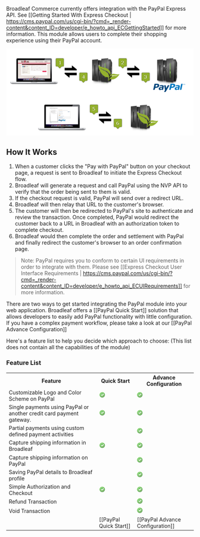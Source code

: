Broadleaf Commerce currently offers integration with the PayPal Express API. See [[Getting Started With Express Checkout | https://cms.paypal.com/us/cgi-bin/?cmd=_render-content&content_ID=developer/e_howto_api_ECGettingStarted]] for more information. This module allows users to complete their shopping experience using their PayPal account.

<img src="images/payment-paypal-diagram.png" class="no_border" alt="PayPal Diagram">

## How It Works
1. When a customer clicks the "Pay with PayPal" button on your checkout page, a request is sent to Broadleaf to initiate the Express Checkout flow.
2. Broadleaf will generate a request and call PayPal using the NVP API to verify that the order being sent to them is valid.
3. If the checkout request is valid, PayPal will send over a redirect URL.
4. Broadleaf will then relay that URL to the customer's browser.
5. The customer will then be redirected to PayPal's site to authenticate and review the transaction. Once completed, PayPal would redirect the customer back to a URL in Broadleaf with an authorization token to complete checkout.
6. Broadleaf would then complete the order and settlement with PayPal and finally redirect the customer's browser to an order confirmation page.

> Note: PayPal requires you to conform to certain UI requirements in order to integrate with them. Please see [[Express Checkout User Interface Requirements | https://cms.paypal.com/us/cgi-bin/?cmd=_render-content&content_ID=developer/e_howto_api_ECUIRequirements]] for more information.

There are two ways to get started integrating the PayPal module into your web application. 
Broadleaf offers a [[PayPal Quick Start]] solution that allows developers to easily add PayPal functionality with little configuration.
If you have a complex payment workflow, please take a look at our [[PayPal Advance Configuration]]

Here's a feature list to help you decide which approach to choose:
(This list does not contain all the capabilities of the module)

### Feature List
<table>
  <tr>
    <th>Feature</th>
    <th>Quick Start</th>
    <th>Advance Configuration</th>
  </tr>
  <tr>
    <td>Customizable Logo and Color Scheme on PayPal </td>
    <td><img src="images/layout/accept.png" class="no_border" alt="yes"></td>
    <td><img src="images/layout/accept.png" class="no_border" alt="yes"></td>
  </tr>
  <tr>
    <td>Single payments using PayPal or another credit card payment gateway. </td>
    <td><img src="images/layout/accept.png" class="no_border" alt="yes"></td>
    <td><img src="images/layout/accept.png" class="no_border" alt="yes"></td>
  </tr>
  <tr>
    <td>Partial payments using custom defined payment activities </td>
    <td></td>
    <td><img src="images/layout/accept.png" class="no_border" alt="yes"></td>
  </tr>
  <tr>
    <td>Capture shipping information in Broadleaf </td>
    <td><img src="images/layout/accept.png" class="no_border" alt="yes"></td>
    <td><img src="images/layout/accept.png" class="no_border" alt="yes"></td>
  </tr>
  <tr>
    <td>Capture shipping information on PayPal </td>
    <td></td>
    <td><img src="images/layout/accept.png" class="no_border" alt="yes"></td>
  </tr>
  <tr>
    <td>Saving PayPal details to Broadleaf profile </td>
    <td></td>
    <td><img src="images/layout/accept.png" class="no_border" alt="yes"></td>
  </tr>
  <tr>
    <td>Simple Authorization and Checkout</td>
    <td><img src="images/layout/accept.png" class="no_border" alt="yes"></td>
    <td><img src="images/layout/accept.png" class="no_border" alt="yes"></td>
  </tr>  
  <tr>
    <td>Refund Transaction</td>
    <td></td>
    <td><img src="images/layout/accept.png" class="no_border" alt="yes"></td>
  </tr>
  <tr>
    <td>Void Transaction</td>
    <td></td>
    <td><img src="images/layout/accept.png" class="no_border" alt="yes"></td>
  </tr>
    <td></td>
    <td>[[PayPal Quick Start]]</td>
    <td>[[PayPal Advance Configuration]]</td>
  </tr>  
</table>
